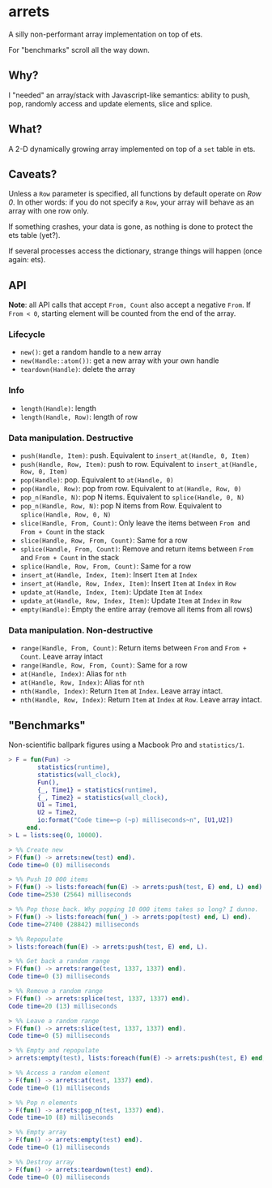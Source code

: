 # arrets
A silly non-performant array implementation on top of ets.

For "benchmarks" scroll all the way down.

## Why?

I "needed" an array/stack with Javascript-like semantics: ability
to push, pop, randomly access and update elements, slice and splice.

## What?

A 2-D dynamically growing array implemented on top of a `set` table in ets.

## Caveats?

Unless a `Row` parameter is specified, all functions by default operate on
_Row 0_. In other words: if you do not specify a `Row`, your array will behave
as an array with one row only.

If something crashes, your data is gone, as nothing is done to protect the ets
table (yet?).

If several processes access the dictionary, strange things will happen (once
again: ets).

## API

__Note__: all API calls that accept `From, Count` also accept a negative `From`.
If `From < 0`, starting element will be counted from the end of the array.

### Lifecycle
- `new()`: get a random handle to a new array
- `new(Handle::atom())`: get a new array with your own handle
- `teardown(Handle)`: delete the array

### Info
- `length(Handle)`: length
- `length(Handle, Row)`: length of row

### Data manipulation. Destructive
- `push(Handle, Item)`: push. Equivalent to `insert_at(Handle, 0, Item)`
- `push(Handle, Row, Item)`: push to row. Equivalent to `insert_at(Handle, Row, 0, Item)`
- `pop(Handle)`: pop. Equivalent to `at(Handle, 0)`
- `pop(Handle, Row)`: pop from row. Equivalent to `at(Handle, Row, 0)`
- `pop_n(Handle, N)`: pop N items. Equivalent to `splice(Handle, 0, N)`
- `pop_n(Handle, Row, N)`: pop N items from Row. Equivalent to `splice(Handle, Row, 0, N)`
- `slice(Handle, From, Count)`: Only leave the items between `From `and `From + Count` in the stack
- `slice(Handle, Row, From, Count)`: Same for a row
- `splice(Handle, From, Count)`: Remove and return items between `From `and `From + Count` in the stack
- `splice(Handle, Row, From, Count)`: Same for a row
- `insert_at(Handle, Index, Item)`: Insert `Item` at `Index`
- `insert_at(Handle, Row, Index, Item)`: Insert `Item` at `Index` in `Row`
- `update_at(Handle, Index, Item)`: Update `Item` at `Index`
- `update_at(Handle, Row, Index, Item)`: Update `Item` at `Index` in `Row`
- `empty(Handle)`: Empty the entire array (remove all items from all rows)

### Data manipulation. Non-destructive

- `range(Handle, From, Count)`: Return items between `From` and `From + Count`. Leave array intact
- `range(Handle, Row, From, Count)`: Same for a row
- `at(Handle, Index)`: Alias for `nth`
- `at(Handle, Row, Index)`: Alias for `nth`
- `nth(Handle, Index)`: Return `Item` at `Index`. Leave array intact.
- `nth(Handle, Row, Index)`: Return `Item` at `Index` at `Row`. Leave array intact.

## "Benchmarks"

Non-scientific ballpark figures using a Macbook Pro and `statistics/1`.

```erlang
> F = fun(Fun) ->
        statistics(runtime),
        statistics(wall_clock),
        Fun(),
        {_, Time1} = statistics(runtime),
        {_, Time2} = statistics(wall_clock),
        U1 = Time1,
        U2 = Time2,
        io:format("Code time=~p (~p) milliseconds~n", [U1,U2])
     end.
> L = lists:seq(0, 10000).

> %% Create new
> F(fun() -> arrets:new(test) end).
Code time=0 (0) milliseconds

> %% Push 10 000 items
> F(fun() -> lists:foreach(fun(E) -> arrets:push(test, E) end, L) end).
Code time=2530 (2564) milliseconds

> %% Pop those back. Why popping 10 000 items takes so long? I dunno.
> F(fun() -> lists:foreach(fun(_) -> arrets:pop(test) end, L) end).
Code time=27400 (28842) milliseconds

> %% Repopulate
> lists:foreach(fun(E) -> arrets:push(test, E) end, L).

> %% Get back a random range
> F(fun() -> arrets:range(test, 1337, 1337) end).
Code time=0 (3) milliseconds

> %% Remove a random range
> F(fun() -> arrets:splice(test, 1337, 1337) end).
Code time=20 (13) milliseconds

> %% Leave a random range
> F(fun() -> arrets:slice(test, 1337, 1337) end).
Code time=0 (5) milliseconds

> %% Empty and repopulate
> arrets:empty(test), lists:foreach(fun(E) -> arrets:push(test, E) end, L).

> %% Access a random element
> F(fun() -> arrets:at(test, 1337) end).
Code time=0 (1) milliseconds

> %% Pop n elements
> F(fun() -> arrets:pop_n(test, 1337) end).
Code time=10 (8) milliseconds

> %% Empty array
> F(fun() -> arrets:empty(test) end).
Code time=0 (1) milliseconds

> %% Destroy array
> F(fun() -> arrets:teardown(test) end).
Code time=0 (0) milliseconds
```
